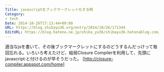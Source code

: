 ```yaml
---
Title: javascriptをブックマークレット化する時
Category:
- tech
Date: 2014-10-26T17:13:44+09:00
URL: https://blog.shibayu36.org/entry/2014/10/26/171344
EditURL: https://blog.hatena.ne.jp/shiba_yu36/shibayu36.hatenablog.com/atom/entry/8454420450070306743
---
```


適当なjsを書いて、その後ブックマークレットにするのどうするんだっけって毎回忘れる。いろいろ考えたけど、結局Closure Compilerを利用して、先頭にjavascript:と付けるのが早そうだった。 
[http://closure-compiler.appspot.com/home]
